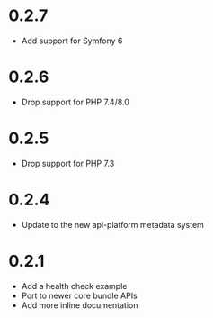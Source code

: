 # 0.2.7

* Add support for Symfony 6

# 0.2.6

* Drop support for PHP 7.4/8.0

# 0.2.5

* Drop support for PHP 7.3

# 0.2.4

* Update to the new api-platform metadata system

# 0.2.1

* Add a health check example
* Port to newer core bundle APIs
* Add more inline documentation
